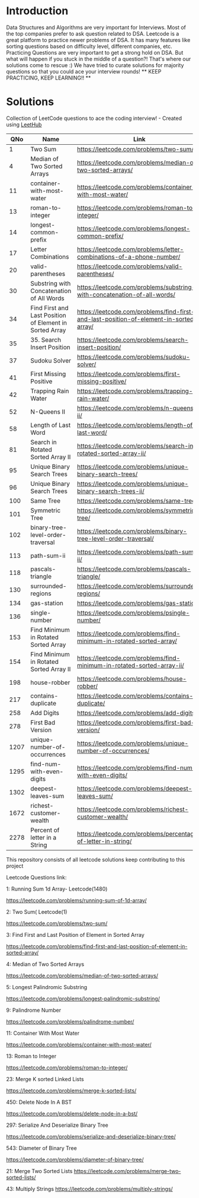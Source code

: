 # Introduction

Data Structures and Algorithms are very important for Interviews. Most of the top companies prefer to ask question related to DSA. Leetcode is a great platform to practice newer problems of DSA. It has many features like sorting questions based on difficulty level, different companies, etc. Practicing Questions are very important to get a strong hold on DSA.
But what will happen if you stuck in the middle of a question?!
That's where our solutions come to rescue :)
We have tried to curate solutions for majority questions so that you could ace your interview rounds!
** KEEP PRACTICING, KEEP LEARNING!! **

# Solutions

Collection of LeetCode questions to ace the coding interview! - Created using [LeetHub](https://github.com/QasimWani/LeetHub)

| QNo  | Name                                                    | Link                                                                                   |
| ---- | ------------------------------------------------------- | -------------------------------------------------------------------------------------- |
| 1    | Two Sum                                                 | https://leetcode.com/problems/two-sum/                                                 |
| 4    | Median of Two Sorted Arrays                             | https://leetcode.com/problems/median-of-two-sorted-arrays/                             |
| 11   | container-with-most-water                               | https://leetcode.com/problems/container-with-most-water/                               |
| 13   | roman-to-integer                                        | https://leetcode.com/problems/roman-to-integer/                                        |
| 14   | longest-common-prefix                                   | https://leetcode.com/problems/longest-common-prefix/                                   |
| 17   | Letter Combinations                                     | https://leetcode.com/problems/letter-combinations-of-a-phone-number/                   |
| 20   | valid-parentheses                                       | https://leetcode.com/problems/valid-parentheses/                                       |
| 30   | Substring with Concatenation of All Words               | https://leetcode.com/problems/substring-with-concatenation-of-all-words/               |
| 34   | Find First and Last Position of Element in Sorted Array | https://leetcode.com/problems/find-first-and-last-position-of-element-in-sorted-array/ |
| 35   | 35. Search Insert Position                              | https://leetcode.com/problems/search-insert-position/                                  |
| 37   | Sudoku Solver                                           | https://leetcode.com/problems/sudoku-solver/                                           |
| 41   | First Missing Positive                                  | https://leetcode.com/problems/first-missing-positive/                                  |
| 42   | Trapping Rain Water                                     | https://leetcode.com/problems/trapping-rain-water/                                     |
| 52   | N-Queens II                                             | https://leetcode.com/problems/n-queens-ii/                                             |
| 58   | Length of Last Word                                     | https://leetcode.com/problems/length-of-last-word/                                     |
| 81   | Search in Rotated Sorted Array II                       | https://leetcode.com/problems/search-in-rotated-sorted-array-ii/                       |
| 95   | Unique Binary Search Trees                              | https://leetcode.com/problems/unique-binary-search-trees/                              |
| 96   | Unique Binary Search Trees                              | https://leetcode.com/problems/unique-binary-search-trees-ii/                           |
| 100  | Same Tree                                               | https://leetcode.com/problems/same-tree/                                               |
| 101  | Symmetric Tree                                          | https://leetcode.com/problems/symmetric-tree/                                          |
| 102  | binary-tree-level-order-traversal                       | https://leetcode.com/problems/binary-tree-level-order-traversal/                       |
| 113  | path-sum-ii                                             | https://leetcode.com/problems/path-sum-ii/                                             |
| 118  | pascals-triangle                                        | https://leetcode.com/problems/pascals-triangle/                                        |
| 130  | surrounded-regions                                      | https://leetcode.com/problems/surrounded-regions/                                      |
| 134  | gas-station                                             | https://leetcode.com/problems/gas-station/                                             |
| 136  | single-number                                           | https://leetcode.com/problems/psingle-number/                                          |
| 153  | Find Minimum in Rotated Sorted Array                    | https://leetcode.com/problems/find-minimum-in-rotated-sorted-array/                    |
| 154  | Find Minimum in Rotated Sorted Array II                 | https://leetcode.com/problems/find-minimum-in-rotated-sorted-array-ii/                 |
| 198  | house-robber                                            | https://leetcode.com/problems/house-robber/                                            |
| 217  | contains-duplicate                                      | https://leetcode.com/problems/contains-duplicate/                                      |
| 258  | Add Digits                                              | https://leetcode.com/problems/add-digits/                                              |
| 278  | First Bad Version                                       | https://leetcode.com/problems/first-bad-version/                                       |
| 1207 | unique-number-of-occurrences                            | https://leetcode.com/problems/unique-number-of-occurrences/                            |
| 1295 | find-num-with-even-digits                               | https://leetcode.com/problems/find-num-with-even-digits/                               |
| 1302 | deepest-leaves-sum                                      | https://leetcode.com/problems/deepest-leaves-sum/                                      |
| 1672 | richest-customer-wealth                                 | https://leetcode.com/problems/richest-customer-wealth/                                 |
| 2278 | Percent of letter in a String                           | https://leetcode.com/problems/percentage-of-letter-in-string/                          |

This repository consists of all leetcode solutions keep contributing to this project

Leetcode Questions link:

1: Running Sum 1d Array- Leetcode(1480)

https://leetcode.com/problems/running-sum-of-1d-array/

2: Two Sum( Leetcode(1)

https://leetcode.com/problems/two-sum/

3: Find First and Last Position of Element in Sorted Array

https://leetcode.com/problems/find-first-and-last-position-of-element-in-sorted-array/

4: Median of Two Sorted Arrays

https://leetcode.com/problems/median-of-two-sorted-arrays/

5: Longest Palindromic Substring

https://leetcode.com/problems/longest-palindromic-substring/

9: Palindrome Number

https://leetcode.com/problems/palindrome-number/

11: Container With Most Water

https://leetcode.com/problems/container-with-most-water/

13: Roman to Integer

https://leetcode.com/problems/roman-to-integer/

23: Merge K sorted Linked Lists

https://leetcode.com/problems/merge-k-sorted-lists/

450: Delete Node In A BST

https://leetcode.com/problems/delete-node-in-a-bst/

297: Serialize And Deserialize Binary Tree

https://leetcode.com/problems/serialize-and-deserialize-binary-tree/

543: Diameter of Binary Tree

https://leetcode.com/problems/diameter-of-binary-tree/

21: Merge Two Sorted Lists
https://leetcode.com/problems/merge-two-sorted-lists/

43: Multiply Strings
https://leetcode.com/problems/multiply-strings/
